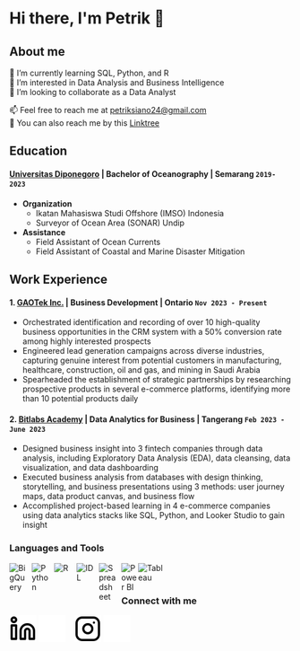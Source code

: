 # Hi there, I'm Petrik 👋
## About me
🌱 I’m currently learning SQL, Python, and R  
👀 I’m interested in Data Analysis and Business Intelligence  
👯 I’m looking to collaborate as a Data Analyst  
>
📫 Feel free to reach me at [petriksiano24@gmail.com](mailto:petriksiano24.com)    
🐾 You can also reach me by this [Linktree](https://linktr.ee/petriksiano)

## Education
#### [Universitas Diponegoro](https://www.undip.ac.id) | Bachelor of Oceanography | Semarang `2019-2023`
   - **Organization**  
     - Ikatan Mahasiswa Studi Offshore (IMSO) Indonesia  
     - Surveyor of Ocean Area (SONAR) Undip  
   - **Assistance**  
     - Field Assistant of Ocean Currents  
     - Field Assistant of Coastal and Marine Disaster Mitigation

## Work Experience
#### 1. [GAOTek Inc.](https://www.gaotek.com) | Business Development | Ontario `Nov 2023 - Present`
   - Orchestrated identification and recording of over 10 high-quality business opportunities in the CRM system with a 50% conversion rate among highly interested prospects
   - Engineered lead generation campaigns across diverse industries, capturing genuine interest from potential customers in manufacturing, healthcare, construction, oil and gas, and mining in Saudi Arabia
   - Spearheaded the establishment of strategic partnerships by researching prospective products in several e-commerce platforms, identifying more than 10 potential products daily

#### 2. [Bitlabs Academy](https://academy.bitlabs.id) | Data Analytics for Business | Tangerang `Feb 2023 - June 2023` 
   - Designed business insight into 3 fintech companies through data analysis, including Exploratory Data Analysis (EDA), data cleansing, data visualization, and data dashboarding
   - Executed business analysis from databases with design thinking, storytelling, and business presentations using 3 methods: user journey maps, data product canvas, and business flow
   - Accomplished project-based learning in 4 e-commerce companies using data analytics stacks like SQL, Python, and Looker Studio to gain insight

### Languages and Tools
[<img align="left" title="SQL" alt="BigQuery" width="30px" src="https://assets-global.website-files.com/5abc6c4b0a243a2dc939ee6e/5fdb995550a781d7c0c4ec5f_google-bigquery-logo-1.svg" style="padding-right:10px;" />]()
[<img align="left" title="Python" alt="Python" width="30px" src="https://upload.wikimedia.org/wikipedia/commons/thumb/c/c3/Python-logo-notext.svg/110px-Python-logo-notext.svg.png?20100317150552" style="padding-right:10px;" />]()
[<img align="left" title="R" alt="R" width="30px" src="https://e7.pngegg.com/pngimages/801/880/png-clipart-rstudio-macos-r-blue-text.png" style="padding-right:10px;" />]()
[<img align="left" title="IDL" alt="IDL" width="30px" src="https://assets-global.website-files.com/6047a9e35e5dc54ac86ddd90/63064c5aa2c397a3e18efdec_31a880de.png" style="padding-right:10px;" />]()
[<img align="left" title="Spreadsheet" alt="Spreadsheet" width="30px" src="https://e7.pngegg.com/pngimages/834/934/png-clipart-microsoft-excel-spreadsheet-pivot-table-microsoft-office-microsoft-template-angle-thumbnail.png" style="padding-right:10px;" />]()
[<img align="left" title="Microsoft Power BI" alt="Power BI" width="30px" src="https://upload.wikimedia.org/wikipedia/commons/thumb/c/cf/New_Power_BI_Logo.svg/1024px-New_Power_BI_Logo.svg.png" style="padding-right:0px;" />]()
[<img align="left" title="Tableau Desktop" alt="Tableau" width="50px" src="https://logos-world.net/wp-content/uploads/2021/10/Tableau-Symbol.png" style="padding-right:10px;" />]()

<br />
<br />

### Connect with me

[![website title="Linkedin";](./img/linkedin-light.svg)](https://www.linkedin.com/in/petriksiano#gh-light-mode-only)
[![website title="Linkedin";](./img/linkedin-dark.svg)](https://www.linkedin.com/in/petriksiano#gh-dark-mode-only)
&nbsp;&nbsp;
[![website title="Instagram";](./img/instagram-light.svg)](https://instagram.com/petriksiano#gh-light-mode-only)
[![website title="Instagram";](./img/instagram-dark.svg)](https://instagram.com/petriksiano#gh-dark-mode-only)

